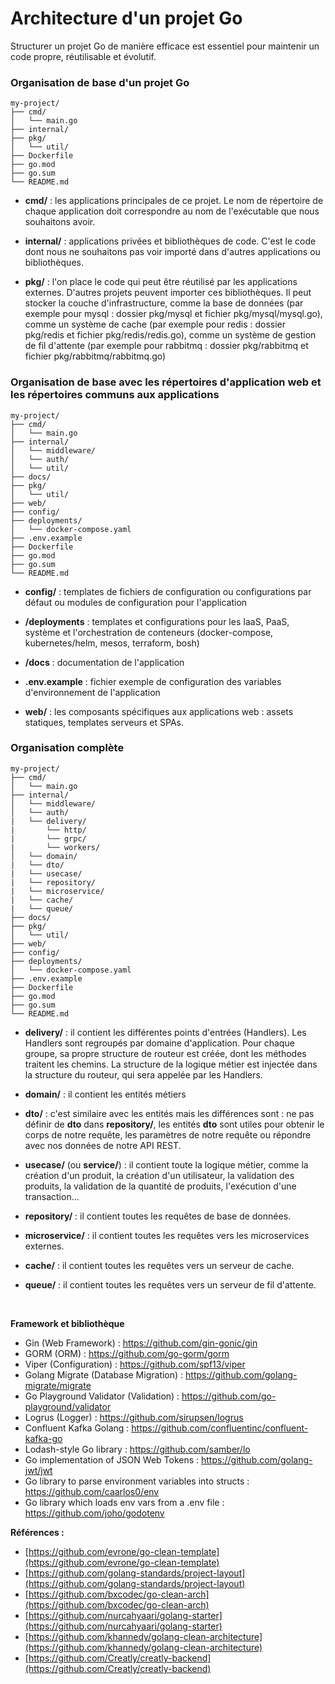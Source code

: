# Architecture d'un projet Go

Structurer un projet Go de manière efficace est essentiel pour maintenir un code propre, réutilisable et évolutif.

### Organisation de base d'un projet Go

```
my-project/
├── cmd/
│   └── main.go
├── internal/
├── pkg/
│   └── util/
├── Dockerfile
├── go.mod
├── go.sum
└── README.md
```

- **cmd/** : les applications principales de ce projet. Le nom de répertoire de chaque application doit correspondre au nom de l'exécutable que nous souhaitons avoir.

- **internal/** : applications privées et bibliothèques de code. C'est le code dont nous ne souhaitons pas voir importé dans d'autres applications ou bibliothèques.

- **pkg/** : l'on place le code qui peut être réutilisé par les applications externes. D'autres projets peuvent importer ces bibliothèques.
Il peut stocker la couche d'infrastructure, comme la base de données (par exemple pour mysql : dossier pkg/mysql et 
fichier pkg/mysql/mysql.go), comme un système de cache (par exemple pour redis : dossier pkg/redis et 
fichier pkg/redis/redis.go), comme un système de gestion de fil d'attente (par exemple pour rabbitmq : dossier pkg/rabbitmq 
et fichier pkg/rabbitmq/rabbitmq.go)

### Organisation de base avec les répertoires d'application web et les répertoires communs aux applications

```
my-project/
├── cmd/
│   └── main.go
├── internal/
│   └── middleware/
│   └── auth/
│   └── util/
├── docs/
├── pkg/
│   └── util/
├── web/
├── config/
├── deployments/
│   └── docker-compose.yaml
├── .env.example
├── Dockerfile
├── go.mod
├── go.sum
└── README.md
```

- **config/** : templates de fichiers de configuration ou configurations par défaut ou modules de configuration pour l'application

- **/deployments** : templates et configurations pour les IaaS, PaaS, système et l'orchestration de conteneurs (docker-compose, kubernetes/helm, mesos, terraform, bosh)

- **/docs** : documentation de l'application

- **.env.example** : fichier exemple de configuration des variables d'environnement de l'application

- **web/** : les composants spécifiques aux applications web : assets statiques, templates serveurs et SPAs.

### Organisation complète

```
my-project/
├── cmd/
│   └── main.go
├── internal/
│   └── middleware/
│   └── auth/
|   └── delivery/
|       └── http/
|       └── grpc/
|       └── workers/
│   └── domain/
|   └── dto/
|   └── usecase/
|   └── repository/
|   └── microservice/
|   └── cache/
|   └── queue/
├── docs/
├── pkg/
│   └── util/
├── web/
├── config/
├── deployments/
│   └── docker-compose.yaml
├── .env.example
├── Dockerfile
├── go.mod
├── go.sum
└── README.md
```

- **delivery/** : il contient les différentes points d'entrées (Handlers). Les Handlers sont regroupés par domaine d'application.
Pour chaque groupe, sa propre structure de routeur est créée, dont les méthodes traitent les chemins.
La structure de la logique métier est injectée dans la structure du routeur, qui sera appelée par les Handlers.

- **domain/** : il contient les entités métiers

- **dto/** : c'est similaire avec les entités mais les différences sont : ne pas définir de **dto** dans **repository/**, les entités **dto** 
sont utiles pour obtenir le corps de notre requête, les paramètres de notre requête ou répondre avec nos données de notre API REST.

- **usecase/** (ou **service/**) : il contient toute la logique métier, comme la création d'un produit, la création d'un utilisateur, 
la validation des produits, la validation de la quantité de produits, l'exécution d'une transaction...

- **repository/** : il contient toutes les requêtes de base de données.

- **microservice/** : il contient toutes les requêtes vers les microservices externes.

- **cache/** : il contient toutes les requêtes vers un serveur de cache.

- **queue/** : il contient toutes les requêtes vers un serveur de fil d'attente.

<br>

**Framework et bibliothèque**

- Gin (Web Framework) : https://github.com/gin-gonic/gin
- GORM (ORM) : https://github.com/go-gorm/gorm
- Viper (Configuration) : https://github.com/spf13/viper
- Golang Migrate (Database Migration) : https://github.com/golang-migrate/migrate
- Go Playground Validator (Validation) : https://github.com/go-playground/validator
- Logrus (Logger) : https://github.com/sirupsen/logrus
- Confluent Kafka Golang : https://github.com/confluentinc/confluent-kafka-go
- Lodash-style Go library : https://github.com/samber/lo
- Go implementation of JSON Web Tokens : https://github.com/golang-jwt/jwt
- Go library to parse environment variables into structs : https://github.com/caarlos0/env
- Go library which loads env vars from a .env file : https://github.com/joho/godotenv

**Références :**

- [https://github.com/evrone/go-clean-template](https://github.com/evrone/go-clean-template)
- [https://github.com/golang-standards/project-layout](https://github.com/golang-standards/project-layout)
- [https://github.com/bxcodec/go-clean-arch](https://github.com/bxcodec/go-clean-arch)
- [https://github.com/nurcahyaari/golang-starter](https://github.com/nurcahyaari/golang-starter)
- [https://github.com/khannedy/golang-clean-architecture](https://github.com/khannedy/golang-clean-architecture)
- [https://github.com/Creatly/creatly-backend](https://github.com/Creatly/creatly-backend)